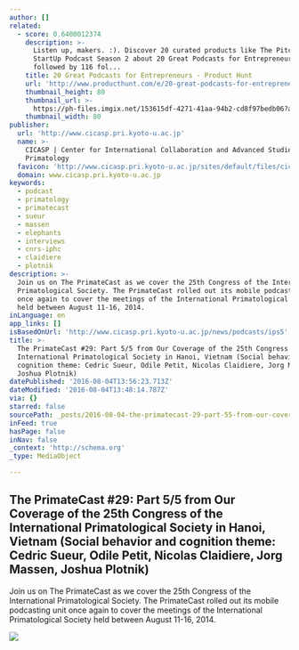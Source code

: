 ```yaml
---
author: []
related:
  - score: 0.6400012374
    description: >-
      Listen up, makers. :). Discover 20 curated products like The Pitch and
      StartUp Podcast Season 2 about 20 Great Podcasts for Entrepreneurs
      followed by 116 fol...
    title: 20 Great Podcasts for Entrepreneurs - Product Hunt
    url: 'http://www.producthunt.com/e/20-great-podcasts-for-entrepreneurs'
    thumbnail_height: 80
    thumbnail_url: >-
      https://ph-files.imgix.net/153615df-4271-41aa-94b2-cd8f97bedb06?auto=format&fit=crop&h=80&w=80&codec=mozjpeg&cs=strip
    thumbnail_width: 80
publisher:
  url: 'http://www.cicasp.pri.kyoto-u.ac.jp'
  name: >-
    CICASP | Center for International Collaboration and Advanced Studies in
    Primatology
  favicon: 'http://www.cicasp.pri.kyoto-u.ac.jp/sites/default/files/cicasp_favicon.ico'
  domain: www.cicasp.pri.kyoto-u.ac.jp
keywords:
  - podcast
  - primatology
  - primatecast
  - sueur
  - massen
  - elephants
  - interviews
  - cnrs-iphc
  - claidiere
  - plotnik
description: >-
  Join us on The PrimateCast as we cover the 25th Congress of the International
  Primatological Society. The PrimateCast rolled out its mobile podcasting unit
  once again to cover the meetings of the International Primatological Society
  held between August 11-16, 2014.
inLanguage: en
app_links: []
isBasedOnUrl: 'http://www.cicasp.pri.kyoto-u.ac.jp/news/podcasts/ips5'
title: >-
  The PrimateCast #29: Part 5/5 from Our Coverage of the 25th Congress of the
  International Primatological Society in Hanoi, Vietnam (Social behavior and
  cognition theme: Cedric Sueur, Odile Petit, Nicolas Claidiere, Jorg Massen,
  Joshua Plotnik)
datePublished: '2016-08-04T13:56:23.713Z'
dateModified: '2016-08-04T13:48:14.787Z'
via: {}
starred: false
sourcePath: _posts/2016-08-04-the-primatecast-29-part-55-from-our-coverage-of-the-25th.md
inFeed: true
hasPage: false
inNav: false
_context: 'http://schema.org'
_type: MediaObject

---
```

<article style=""><h1>The PrimateCast #29: Part 5/5 from Our Coverage of the 25th Congress of the International Primatological Society in Hanoi, Vietnam (Social behavior and cognition theme: Cedric Sueur, Odile Petit, Nicolas Claidiere, Jorg Massen, Joshua Plotnik)</h1><p>Join us on The PrimateCast as we cover the 25th Congress of the International Primatological Society. The PrimateCast rolled out its mobile podcasting unit once again to cover the meetings of the International Primatological Society held between August 11-16, 2014.</p><img src="http://www.cicasp.pri.kyoto-u.ac.jp/sites/default/files/news/ips5image_0.png" /></article>